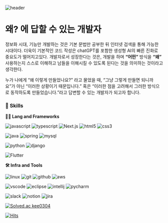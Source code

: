 ![header](https://capsule-render.vercel.app/api?type=waving&text="Why?")


# 왜? 에 답할 수 있는 개발자

  정보화 시대, 기능만 개발하는 것은 기본 문법만 공부한 뒤 인터넷 검색을 통해 가능한 시대이다. 더욱이 기본적인 코드 작성은 chatGPT를 포함한 생성형 AI의 빠른 진화로 중요도가 떨어지고있다. 개발자로서 성장한다는 것은, 개발을 하며 **“어떤”** 방식을 **“왜”** 사용하는지 스스로 이해하고 남들을 이해시킬 수 있도록 된다는 것을 의미하는 것이라고 생각한다.

  누가 나에게 “왜 이렇게 만들었나요?” 라고 물었을 때, “그냥 그렇게 만들면 되니까요”가 아닌 “이러한 상황이기 때문입니다.” 혹은 “이러한 점을 고려해서 그러한 방식으로 동작하도록 만들었습니다.”라고 답변할 수 있는 개발자가 되고자 합니다.

### 🦾 Skills
**🧑‍💻 Lang and Frameworks**
<!-- Oracle의 요청으로 Java 로고가 Simple Icons에서 삭제되었기에 대신 OpenJDK의 로고를 사용 -->
![javascript](https://img.shields.io/badge/javascript-F7DF1E.svg?&style=for-the-badge&logo=javascript&logoColor=white)
![typescript](https://img.shields.io/badge/typescript-3178C6.svg?&style=for-the-badge&logo=typescript&logoColor=white)
![Next.js](https://img.shields.io/badge/Next.js-3178C6.svg?&style=for-the-badge&logo=Next.js&logoColor=white)
![html5](https://img.shields.io/badge/html5-E34F26.svg?&style=for-the-badge&logo=html5&logoColor=white)
![css3](https://img.shields.io/badge/css3-1572B6.svg?&style=for-the-badge&logo=css3&logoColor=white)

![java](https://img.shields.io/badge/java-ffffff.svg?&style=for-the-badge&logo=openjdk&logoColor=black)
![spring](https://img.shields.io/badge/spring-6DB33F.svg?&style=for-the-badge&logo=spring&logoColor=white)
![mysql](https://img.shields.io/badge/mysql-4479A1.svg?&style=for-the-badge&logo=mysql&logoColor=white)

![python](https://img.shields.io/badge/python-3776AB.svg?&style=for-the-badge&logo=python&logoColor=white)
![django](https://img.shields.io/badge/django-092E20.svg?&style=for-the-badge&logo=django&logoColor=white)

![Flutter](https://img.shields.io/badge/flutter-0052CC.svg?&style=for-the-badge&logo=flutter&logoColor=white)



**🛠️ Infra and Tools**

![linux](https://img.shields.io/badge/linux-FCC624.svg?&style=for-the-badge&logo=linux&logoColor=white)
![git](https://img.shields.io/badge/git-F05032.svg?&style=for-the-badge&logo=git&logoColor=white)
![github](https://img.shields.io/badge/github-181717.svg?&style=for-the-badge&logo=github&logoColor=white)
![aws](https://img.shields.io/badge/aws-232F3E.svg?&style=for-the-badge&logo=amazonaws&logoColor=white)

![vscode](https://img.shields.io/badge/vscode-007ACC.svg?&style=for-the-badge&logo=visualstudiocode&logoColor=white)
![eclipse](https://img.shields.io/badge/eclipse-2C2255.svg?&style=for-the-badge&logo=eclipseide&logoColor=white)
![intellij](https://img.shields.io/badge/intellij-000000.svg?&style=for-the-badge&logo=intellijidea&logoColor=white)
![pycharm](https://img.shields.io/badge/pycharm-000000.svg?&style=for-the-badge&logo=pycharm&logoColor=white)

![slack](https://img.shields.io/badge/slack-4A154B.svg?&style=for-the-badge&logo=slack&logoColor=white)
![notion](https://img.shields.io/badge/notion-000000.svg?&style=for-the-badge&logo=notion&logoColor=white)
![jira](https://img.shields.io/badge/jira-0052CC.svg?&style=for-the-badge&logo=jira&logoColor=white)





[![Solved.ac
kee0304](http://mazassumnida.wtf/api/v2/generate_badge?boj=kee0304)](https://solved.ac/profile/kee0304)





[![Hits](https://hits.seeyoufarm.com/api/count/incr/badge.svg?url=https%3A%2F%2Fgithub.com%2FKee0304&count_bg=%233DBAC8&title_bg=%23555555&icon=nucleo.svg&icon_color=%23E7E7E7&title=hits&edge_flat=false)](https://hits.seeyoufarm.com)
<!--
**Kee0304/Kee0304** is a ✨ _special_ ✨ repository because its `README.md` (this file) appears on your GitHub profile.

Here are some ideas to get you started:

- 🔭 I’m currently working on ...
- 🌱 I’m currently learning ...
- 👯 I’m looking to collaborate on ...
- 🤔 I’m looking for help with ...
- 💬 Ask me about ...
- 📫 How to reach me: ...
- 😄 Pronouns: ...
- ⚡ Fun fact: ...
-->
